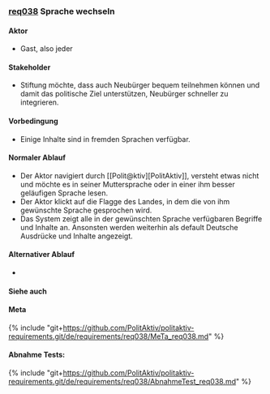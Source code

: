 
### [req038](https://github.com/PolitAktiv/politaktiv-requirements/tree/master/de/requirements/req038/req038.md) Sprache wechseln

#### Aktor
 * Gast, also jeder


#### Stakeholder
 * Stiftung möchte, dass auch Neubürger bequem teilnehmen können und damit das politische Ziel unterstützen, Neubürger schneller zu integrieren.


#### Vorbedingung
 * Einige Inhalte sind in fremden Sprachen verfügbar.


#### Normaler Ablauf
 * Der Aktor navigiert durch [[Polit@ktiv][PolitAktiv]], versteht etwas nicht und möchte es in seiner Muttersprache oder in einer ihm besser geläufigen Sprache lesen.
 * Der Aktor klickt auf die Flagge des Landes, in dem die von ihm gewünschte Sprache gesprochen wird.
 * Das System zeigt  alle in der gewünschten Sprache verfügbaren Begriffe und Inhalte an. Ansonsten werden weiterhin als default Deutsche Ausdrücke und Inhalte angezeigt.


#### Alternativer Ablauf
 * 


#### Siehe auch

#### Meta
{% include "git+https://github.com/PolitAktiv/politaktiv-requirements.git/de/requirements/req038/MeTa_req038.md" %} 


#### Abnahme Tests:
{% include "git+https://github.com/PolitAktiv/politaktiv-requirements.git/de/requirements/req038/AbnahmeTest_req038.md" %} 
